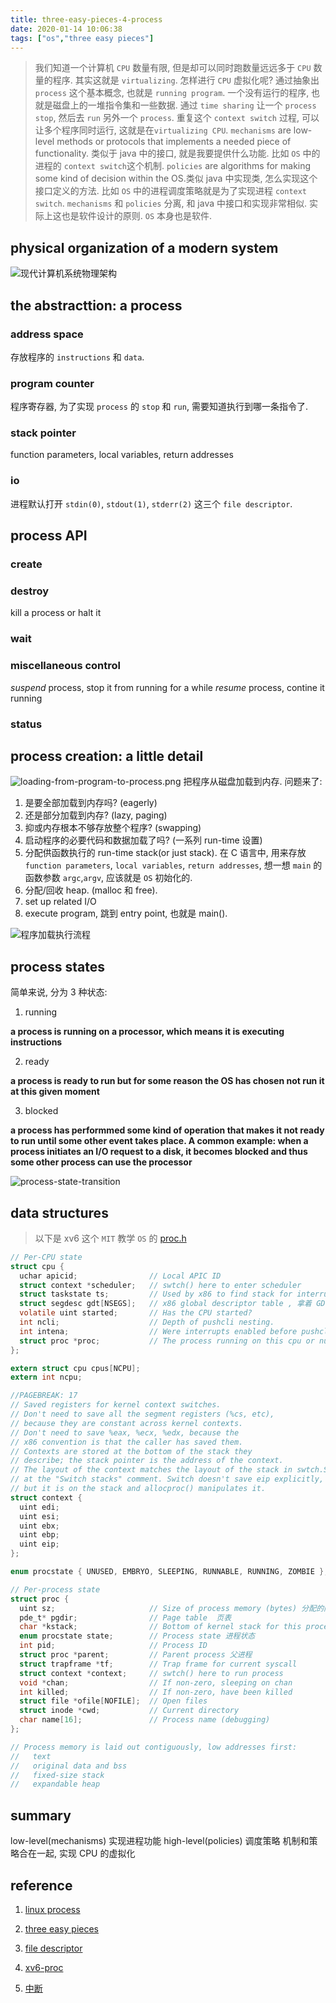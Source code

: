 ```yaml
---
title: three-easy-pieces-4-process
date: 2020-01-14 10:06:38
tags: ["os","three easy pieces"]
---
```

> 我们知道一个计算机 `CPU` 数量有限, 但是却可以同时跑数量远远多于 `CPU` 数量的程序. 其实这就是 `virtualizing`. 怎样进行 `CPU` 虚拟化呢? 通过抽象出 `process` 这个基本概念, 也就是 `running program`. 一个没有运行的程序, 也就是磁盘上的一堆指令集和一些数据. 通过 `time sharing` 让一个 `process stop`, 然后去 `run` 另外一个 `process`. 重复这个 `context switch` 过程, 可以让多个程序同时运行, 这就是在`virtualizing CPU`.
> `mechanisms` are low-level methods or protocols that implements a needed piece of functionality. 类似于 java 中的接口, 就是我要提供什么功能. 比如 `OS` 中的进程的 `context switch`这个机制.
>`policies` are algorithms for making some kind of decision within the OS.类似 java 中实现类, 怎么实现这个接口定义的方法. 比如 `OS` 中的进程调度策略就是为了实现进程 `context switch`. 
> `mechanisms` 和 `policies` 分离, 和 java 中接口和实现非常相似. 实际上这也是软件设计的原则. `OS` 本身也是软件.

## physical organization of a modern system

![现代计算机系统物理架构](https://gitee.com/stardustman/pictrues/raw/master/img/physical-organization-of-a-modern-system.png)

## the abstracttion: a process

### address space

存放程序的 `instructions` 和 `data`.

### program counter
程序寄存器, 为了实现 `process` 的 `stop` 和 `run`, 需要知道执行到哪一条指令了.

### stack pointer
function parameters, local variables, return addresses

### io
进程默认打开 `stdin(0)`, `stdout(1)`, `stderr(2)` 这三个 `file descriptor`.

## process API

### create

### destroy
kill a process or halt it

### wait

### miscellaneous control
*suspend* process, stop it from running for a while
*resume* process, contine it running

### status

## process creation: a little detail

![loading-from-program-to-process.png](https://gitee.com/stardustman/pictrues/raw/master/img/loading-from-program-to-process.png)
把程序从磁盘加载到内存. 问题来了:
1. 是要全部加载到内存吗? (eagerly)
2. 还是部分加载到内存? (lazy, paging)
3. 抑或内存根本不够存放整个程序? (swapping)
4. 启动程序的必要代码和数据加载了吗? (一系列 run-time 设置)
5. 分配供函数执行的 run-time stack(or just stack). 在 C 语言中, 用来存放 `function parameters`, `local variables`, `return addresses`, 想一想 `main` 的函数参数 `argc`,`argv`, 应该就是 `OS` 初始化的.
6. 分配/回收 heap. (malloc 和 free).
7. set up related I/O 
8. execute program, 跳到 entry point, 也就是 main().

![程序加载执行流程](https://gitee.com/stardustman/pictrues/raw/master/img/load-process.svg)
## process states

简单来说, 分为 3 种状态:
1. running

**a process is running on a processor, which means it is executing instructions**

2. ready

**a process is ready to run but for some reason the OS has chosen not run it at this given moment**

3. blocked

**a process has performmed some kind of operation that makes it not ready to run until some other event takes place. A common example: when a process initiates an I/O request to a disk, it becomes blocked and thus some other process can use the processor**

![process-state-transition](https://gitee.com/stardustman/pictrues/raw/master/img/process-state-transition.png)
## data structures
> 以下是 xv6 这个 `MIT` 教学 `OS` 的 [proc.h](https://github.com/stardustman/xv6-public/blob/master/proc.h) 
```c
// Per-CPU state
struct cpu {
  uchar apicid;                // Local APIC ID 
  struct context *scheduler;   // swtch() here to enter scheduler
  struct taskstate ts;         // Used by x86 to find stack for interrupt
  struct segdesc gdt[NSEGS];   // x86 global descriptor table , 拿着 GDT 使用内存
  volatile uint started;       // Has the CPU started?
  int ncli;                    // Depth of pushcli nesting.
  int intena;                  // Were interrupts enabled before pushcli?
  struct proc *proc;           // The process running on this cpu or null
};

extern struct cpu cpus[NCPU];
extern int ncpu;

//PAGEBREAK: 17
// Saved registers for kernel context switches.
// Don't need to save all the segment registers (%cs, etc),
// because they are constant across kernel contexts.
// Don't need to save %eax, %ecx, %edx, because the
// x86 convention is that the caller has saved them.
// Contexts are stored at the bottom of the stack they
// describe; the stack pointer is the address of the context.
// The layout of the context matches the layout of the stack in swtch.S
// at the "Switch stacks" comment. Switch doesn't save eip explicitly,
// but it is on the stack and allocproc() manipulates it.
struct context {
  uint edi;
  uint esi;
  uint ebx;
  uint ebp;
  uint eip;
};

enum procstate { UNUSED, EMBRYO, SLEEPING, RUNNABLE, RUNNING, ZOMBIE };

// Per-process state
struct proc {
  uint sz;                     // Size of process memory (bytes) 分配的内存大小
  pde_t* pgdir;                // Page table  页表
  char *kstack;                // Bottom of kernel stack for this process
  enum procstate state;        // Process state 进程状态
  int pid;                     // Process ID
  struct proc *parent;         // Parent process 父进程
  struct trapframe *tf;        // Trap frame for current syscall
  struct context *context;     // swtch() here to run process
  void *chan;                  // If non-zero, sleeping on chan
  int killed;                  // If non-zero, have been killed
  struct file *ofile[NOFILE];  // Open files
  struct inode *cwd;           // Current directory
  char name[16];               // Process name (debugging)
};

// Process memory is laid out contiguously, low addresses first:
//   text
//   original data and bss
//   fixed-size stack
//   expandable heap
```

## summary

low-level(mechanisms) 实现进程功能
high-level(policies)  调度策略
机制和策略合在一起, 实现 CPU 的虚拟化


## reference

1. [linux process](https://mp.weixin.qq.com/s/USb5e2Zoc0LRgRShRpTYfg)

2. [three easy pieces](http://pages.cs.wisc.edu/~remzi/OSTEP/Homework/homework.html)

3. [file descriptor](https://www.computerhope.com/jargon/f/file-descriptor.htm)

4. [xv6-proc](https://github.com/stardustman/xv6-public/blob/master/proc.h)

5. [中断](https://zhuanlan.zhihu.com/p/26464793)

